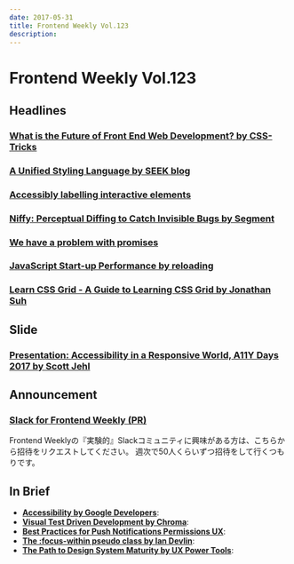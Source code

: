 ```yaml
---
date: 2017-05-31
title: Frontend Weekly Vol.123
description: 
---
```


# Frontend Weekly Vol.123

## Headlines

### [What is the Future of Front End Web Development? by CSS-Tricks](https://css-tricks.com/future-front-end-web-development/)



### [A Unified Styling Language by SEEK blog](https://medium.com/seek-blog/a-unified-styling-language-d0c208de2660)



### [Accessibly labelling interactive elements](https://hiddedevries.nl/en/blog/2017-05-05-accessibly-labelling-interactive-elements)



### [Niffy: Perceptual Diffing to Catch Invisible Bugs by Segment](https://segment.com/blog/perceptual-diffing-with-niffy/)



### [We have a problem with promises](https://pouchdb.com/2015/05/18/we-have-a-problem-with-promises.html)



### [JavaScript Start-up Performance by reloading](https://medium.com/reloading/javascript-start-up-performance-69200f43b201)



### [Learn CSS Grid - A Guide to Learning CSS Grid by Jonathan Suh](http://learncssgrid.com/)



## Slide

### [Presentation: Accessibility in a Responsive World, A11Y Days 2017 by Scott Jehl](https://www.filamentgroup.com/lab/accessibility-funka.html)



## Announcement

### [Slack for Frontend Weekly (PR)](https://studiomohawk.typeform.com/to/Kj8Gaj)

Frontend Weeklyの『実験的』Slackコミュニティに興味がある方は、こちらから招待をリクエストしてください。 週次で50人くらいずつ招待をして行くつもりです。

## In Brief

* [**Accessibility by Google Developers**](https://developers.google.com/web/fundamentals/accessibility/): 
* [**Visual Test Driven Development by Chroma**](https://blog.hichroma.com/visual-test-driven-development-aec1c98bed87): 
* [**Best Practices for Push Notifications Permissions UX**](https://docs.google.com/document/d/1WNPIS_2F0eyDm5SS2E6LZ_75tk6XtBSnR1xNjWJ_DPE/edit): 
* [**The :focus-within pseudo class by Ian Devlin**](https://www.iandevlin.com/blog/2017/04/css/the-focus-within-pseudo-class): 
* [**The Path to Design System Maturity by UX Power Tools**](https://medium.com/ux-power-tools/the-path-to-design-system-maturity-d403daba692a): 